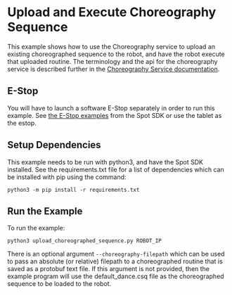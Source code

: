 <!--
Copyright (c) 2022 Boston Dynamics, Inc.  All rights reserved.

Downloading, reproducing, distributing or otherwise using the SDK Software
is subject to the terms and conditions of the Boston Dynamics Software
Development Kit License (20191101-BDSDK-SL).
-->

# Upload and Execute Choreography Sequence

This example shows how to use the Choreography service to upload an existing choreographed sequence to the robot, and have the robot execute that uploaded routine. The terminology and the api for the choreography service is described further in the [Choreography Service documentation](../../../docs/concepts/choreography/choreography_service.md).

## E-Stop

You will have to launch a software E-Stop separately in order to run this example. See [the E-Stop examples](../estop/README.md) from the Spot SDK or use the tablet as the estop.

## Setup Dependencies

This example needs to be run with python3, and have the Spot SDK installed. See the requirements.txt file for a list of dependencies which can be installed with pip using the command:

```
python3 -m pip install -r requirements.txt
```

## Run the Example

To run the example:

```
python3 upload_choreographed_sequence.py ROBOT_IP
```

There is an optional argument `--choreography-filepath` which can be used to pass an absolute (or relative) filepath to a choreographed routine that is saved as a protobuf text file. If this argument is not provided, then the example program will use the default_dance.csq file as the choreographed sequence to be loaded to the robot.
